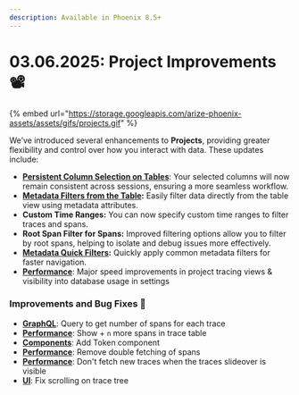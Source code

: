 ```yaml
---
description: Available in Phoenix 8.5+
---
```


# 03.06.2025: Project Improvements 📽️

{% embed url="https://storage.googleapis.com/arize-phoenix-assets/assets/gifs/projects.gif" %}

We’ve introduced several enhancements to **Projects**, providing greater flexibility and control over how you interact with data. These updates include:

* [**Persistent Column Selection on Tables**](https://github.com/Arize-ai/phoenix/issues/6572): Your selected columns will now remain consistent across sessions, ensuring a more seamless workflow.
* [**Metadata Filters from the Table**](https://github.com/Arize-ai/phoenix/releases/tag/arize-phoenix-v8.8.0)**:** Easily filter data directly from the table view using metadata attributes.
* **Custom Time Ranges:** You can now specify custom time ranges to filter traces and spans.
* **Root Span Filter for Spans:** Improved filtering options allow you to filter by root spans, helping to isolate and debug issues more effectively.
* [**Metadata Quick Filters**](https://github.com/Arize-ai/phoenix/releases/tag/arize-phoenix-v8.8.0)**:** Quickly apply common metadata filters for faster navigation.
* [**Performance**](https://github.com/Arize-ai/phoenix/releases/tag/arize-phoenix-v8.6.1): Major speed improvements in project tracing views & visibility into database usage in settings

### Improvements and Bug Fixes 🐛

* [**GraphQL**](https://github.com/Arize-ai/phoenix/releases/tag/arize-phoenix-v8.5.0): Query to get number of spans for each trace
* [**Performance**](https://github.com/Arize-ai/phoenix/pull/6607): Show + `n` more spans in trace table
* [**Components**](https://github.com/Arize-ai/phoenix/pull/6596): Add Token component
* [**Performance**](https://github.com/Arize-ai/phoenix/releases/tag/arize-phoenix-v8.4.0): Remove double fetching of spans
* [**Performance**](https://github.com/Arize-ai/phoenix/releases/tag/arize-phoenix-v8.2.0): Don't fetch new traces when the traces slideover is visible
* [**UI**](https://github.com/Arize-ai/phoenix/issues/6575): Fix scrolling on trace tree
